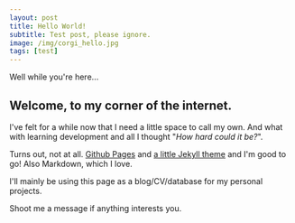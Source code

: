 ```yaml
---
layout: post
title: Hello World!
subtitle: Test post, please ignore.
image: /img/corgi_hello.jpg
tags: [test]
---
```


Well while you're here...

## Welcome, to my corner of the internet.

I've felt for a while now that I need a little space to call my own. And what with learning development and all I thought "_How hard could it be?_". 

Turns out, not at all. [Github Pages](https://pages.github.com/) and [a little Jekyll theme](https://github.com/daattali/beautiful-jekyll) and I'm good to go! Also Markdown, which I love.

I'll mainly be using this page as a blog/CV/database for my personal projects.  

Shoot me a message if anything interests you.